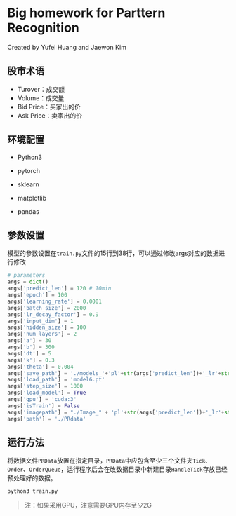 # Big homework for Parttern Recognition

Created by Yufei Huang and Jaewon Kim

## 股市术语
+ Turover：成交额
+ Volume：成交量
+ Bid Price：买家出的价
+ Ask Price：卖家出的价


## 环境配置

+ Python3

+ pytorch
+ sklearn
+ matplotlib
+ pandas

## 参数设置

模型的参数设置在`train.py`文件的15行到38行，可以通过修改args对应的数据进行修改

```python
# parameters
args = dict()
args['predict_len'] = 120 # 10min
args['epoch'] = 100
args['learning_rate'] = 0.0001
args['batch_size'] = 2000
args['lr_decay_factor'] = 0.9
args['input_dim'] = 1
args['hidden_size'] = 100
args['num_layers'] = 2
args['a'] = 30
args['b'] = 300
args['dt'] = 5
args['k'] = 0.3
args['theta'] = 0.004
args['save_path'] = './models_'+'pl'+str(args['predict_len'])+'_lr'+str(args['learning_rate'])+'_hd'+str(args['hidden_size'])
args['load_path'] = 'model6.pt'
args['step_size'] = 1000
args['load_model'] = True
args['gpu'] = 'cuda:3'
args['isTrain'] = False
args['imagepath'] = "./Image_" + 'pl'+str(args['predict_len'])+'_lr'+str(args['learning_rate'])+'_hd'+str(args['hidden_size'])
args['path'] = './PRdata'
```

## 运行方法

将数据文件`PRData`放置在指定目录，`PRData`中应包含至少三个文件夹`Tick`、`Order`、`OrderQueue`，运行程序后会在改数据目录中新建目录`HandleTick`存放已经预处理好的数据。

```shell
python3 train.py
```

> 注：如果采用GPU，注意需要GPU内存至少2G

